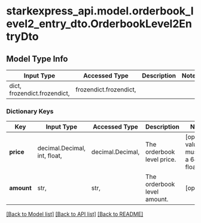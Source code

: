 # starkexpress_api.model.orderbook_level2_entry_dto.OrderbookLevel2EntryDto

## Model Type Info
Input Type | Accessed Type | Description | Notes
------------ | ------------- | ------------- | -------------
dict, frozendict.frozendict,  | frozendict.frozendict,  |  | 

### Dictionary Keys
Key | Input Type | Accessed Type | Description | Notes
------------ | ------------- | ------------- | ------------- | -------------
**price** | decimal.Decimal, int, float,  | decimal.Decimal,  | The orderbook level price. | [optional] value must be a 64 bit float
**amount** | str,  | str,  | The orderbook level amount. | [optional] 

[[Back to Model list]](../../README.md#documentation-for-models) [[Back to API list]](../../README.md#documentation-for-api-endpoints) [[Back to README]](../../README.md)

